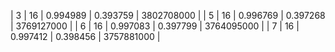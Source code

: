 | 3 | 16 | 0.994989 | 0.393759 | 3802708000 |
| 5 | 16 | 0.996769 | 0.397268 | 3769127000 |
| 6 | 16 | 0.997083 | 0.397799 | 3764095000 |
| 7 | 16 | 0.997412 | 0.398456 | 3757881000 |
